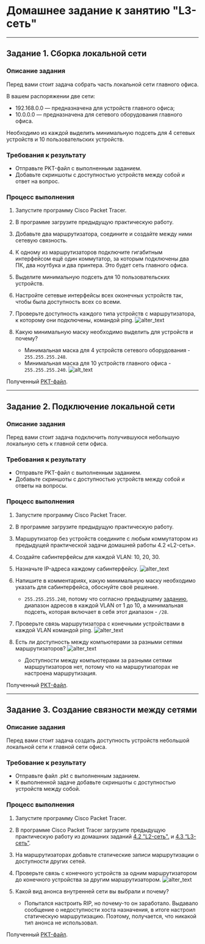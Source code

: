 # Домашнее задание к занятию "L3-сеть"

---

## Задание 1. Сборка локальной сети

### Описание задания

Перед вами стоит задача собрать часть локальной сети главного офиса.

В вашем распоряжении две сети:

- 192.168.0.0 — предназначена для устройств главного офиса;
- 10.0.0.0 — предназначена для сетевого оборудования главного офиса.

Необходимо из каждой выделить минимальную подсеть для 4 сетевых устройств и 10 пользовательских устройств.

### Требования к результату

- Отправьте PKT-файл с выполненным заданием.
- Добавьте скриншоты с доступностью устройств между собой и ответ на вопрос.

### Процесс выполнения

1. Запустите программу Cisco Packet Tracer.
2. В программе загрузите предыдущую практическую работу.
3. Добавьте два маршрутизатора, соедините и создайте между ними сетевую связность.
4. К одному из маршрутизаторов подключите гигабитным интерфейсом ещё один коммутатор, за которым подключены два ПК, два ноутбука и два принтера. Это будет сеть главного офиса.
5. Выделите минимальную подсеть для 10 пользовательских устройств.
6. Настройте сетевые интерфейсы всех оконечных устройств так, чтобы была доступность всех со всеми.
7. Проверьте доступность каждого типа устройств с маршрутизатора, к которому они подключены, командой ping.
   ![alter_text](images/task_1.png "Пинги")
8. Какую минимальную маску необходимо выделить для устройств и почему?

   - Минимальная маска для 4 устройств сетевого оборудования - `255.255.255.248`.
   - Минимальная маска для 10 устройств главного офиса - `255.255.255.240`.
   ![alt_text](images/task_1_mask.png "Маски")

Полученный [PKT-файл](pkts/4-03_1.pkt).

---

## Задание 2. Подключение локальной сети

### Описание задания

Перед вами стоит задача подключить получившуюся небольшую локальную сеть к главной сети офиса.

### Требования к результату

- Отправьте PKT-файл с выполненным заданием.
- Добавьте скриншоты с доступностью устройств между собой и ответы на вопросы.

### Процесс выполнения

1. Запустите программу Cisco Packet Tracer.
2. В программе загрузите предыдущую практическую работу.
3. Маршрутизатор без устройств соедините с любым коммутатором из предыдущей практической задачи домашней работы 4.2 «L2-сеть».
4. Создайте сабинтерфейсы для каждой VLAN: 10, 20, 30.
5. Назначьте IP-адреса каждому сабинтерфейсу.
   ![alter_text](images/task_2_topo.png "Топология")
6. Напишите в комментариях, какую минимальную маску необходимо указать для сабинтерфейса, обоснуйте своё решение.

   - `255.255.255.240`, потому что согласно предыдущему [заданию](../4-02/4-02.md), диапазон адресов в каждой VLAN от 1 до 10, а минимальная подсеть, которая включает в себя этот диапазон - `/28`.

7. Проверьте связь маршрутизатора с конечными устройствами в каждой VLAN командой ping.
   ![alter_text](images/task_2_pings.png "Пинги")

8. Есть ли доступность между компьютерами за разными сетями маршрутизаторов?
   ![alter_text](images/task_2_noping.png "Пинга нет")

   - Доступности между компьютерами за разными сетями маршрутизаторов нет, потому что на маршрутизаторах не настроена маршрутизация.

Полученный [PKT-файл](pkts/4-03_2.pkt).

---

## Задание 3. Создание связности между сетями

### Описание задания

Перед вами стоит задача создать доступность устройств небольшой локальной сети к главной сети офиса.

### Требование к результату

- Отправьте файл .pkt с выполненным заданием.
- К выполненной задаче добавьте скриншоты с доступностью устройств между собой.

### Процесс выполнения

1. Запустите программу Cisco Packet Tracer.
2. В программе Cisco Packet Tracer загрузите предыдущую практическую работу из домашних заданий [4.2 "L2-сеть".](https://github.com/netology-code/snet-homeworks/blob/snet-18/4-02.md) и [4.3 “L3-сеть”](https://github.com/netology-code/snet-homeworks/edit/snet-18/4-03.md).
3. На маршрутизаторах добавьте статические записи маршрутизации о доступности других сетей.
4. Проверьте связь с конечного устройств за одним маршрутизатором до конечного устройства за другим маршрутизатором.
   ![alter_text](images/task_3_pings.png "Пинги")
5. Какой вид анонса внутренней сети вы выбрали и почему?

   - Попытался настроить RIP, но почему-то он заработало. Выдавало сообщение о недоступности хоста назначения, в итоге настроил статическую маршрутизацию. Поэтому, получается, что никакой тип анонса не использовал.

Полученный [PKT-файл](pkts/4-03_3.pkt).
